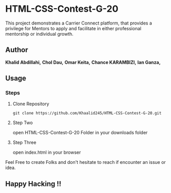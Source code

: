 # HTML-CSS-Contest-G-20

This project demonstrates a Carrier Connect platform, that provides a privilege for Mentors to apply and facilitate in either professional mentorship or individual growth.

## Author
**Khalid Abdillahi,**
**Chol Dau,**
**Omar Keita,**
**Chance KARAMBIZI,**
**Ian Ganza,**

## Usage
### Steps
 1. Clone Repository
  
        git clone https://github.com/Khaalid245/HTML-CSS-Contest-G-20.git

 2. Step Two

    open HTML-CSS-Contest-G-20 Folder in your downloads folder

3. Step Three

    open index.html in your browser


Feel Free to create Folks and don't hesitate to reach if encounter an issue or idea.


## Happy Hacking !!